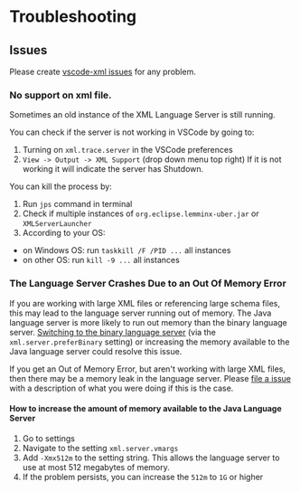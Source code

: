 # Troubleshooting

## Issues

Please create [vscode-xml issues](https://github.com/redhat-developer/vscode-xml/issues) for any problem.

### No support on xml file.

Sometimes an old instance of the XML Language Server is still running.

You can check if the server is not working in VSCode by going to:
 1) Turning on `xml.trace.server` in the VSCode preferences
 2) `View -> Output -> XML Support` (drop down menu top right)
    If it is not working it will indicate the server has Shutdown.

You can kill the process by:

 1) Run `jps` command in terminal
 2) Check if multiple instances of `org.eclipse.lemminx-uber.jar` or `XMLServerLauncher`
 3) According to your OS:

  * on Windows OS: run `taskkill /F /PID ...` all instances
  * on other OS: run `kill -9 ...` all instances

### The Language Server Crashes Due to an Out Of Memory Error

If you are working with large XML files or referencing large schema files,
this may lead to the language server running out of memory.
The Java language server is more likely to run out memory than the binary language server.
[Switching to the binary language server](Preferences.md#server-binary-mode)
(via the `xml.server.preferBinary` setting)
or increasing the memory available to the Java language server could resolve this issue.

If you get an Out of Memory Error, but aren't working with large XML files,
then there may be a memory leak in the language server.
Please [file a issue](https://github.com/redhat-developer/vscode-xml/issues) with a description of what you were doing if this is the case.

#### How to increase the amount of memory available to the Java Language Server

1. Go to settings
2. Navigate to the setting `xml.server.vmargs`
3. Add `-Xmx512m` to the setting string. This allows the language server to use at most 512 megabytes of memory.
4. If the problem persists, you can increase the `512m` to `1G` or higher
